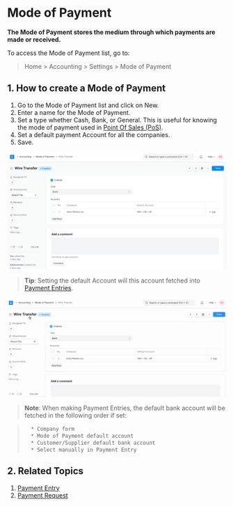 
# Mode of Payment


**The Mode of Payment stores the medium through which payments are made or received.**


To access the Mode of Payment list, go to:



> 
> Home > Accounting > Settings > Mode of Payment
> 
> 
> 


## 1. How to create a Mode of Payment


1. Go to the Mode of Payment list and click on New.
2. Enter a name for the Mode of Payment.
3. Set a type whether Cash, Bank, or General. This is useful for knowing the mode of payment used in [Point Of Sales (PoS)](/docs/en/accounts/point-of-sales).
4. Set a default payment Account for all the companies.
5. Save.


![Mode of Payment](/files/mode-of-payment.png)



> 
> **Tip**: Setting the default Account will this account fetched into [Payment Entries](/docs/en/accounts/payment-entry).
> 
> 
> 


![Mode of Payment](/files/mode-of-payment-in-payment-entry.gif)



> 
> **Note**: When making Payment Entries, the default bank account will be fetched in the following order if set:
> 
> 
> 



> 
> 
> ```
>   * Company form
>   * Mode of Payment default account
>   * Customer/Supplier default bank account
>   * Select manually in Payment Entry
> 
> ```
> 
> 


## 2. Related Topics


1. [Payment Entry](/docs/en/accounts/payment-entry)
2. [Payment Request](/docs/en/accounts/payment-request)


